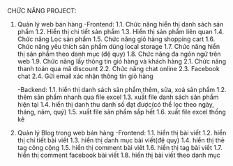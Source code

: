 CHỨC NĂNG PROJECT:
1. Quản lý web bán hàng
    -Frontend:
        1.1. Chức năng hiển thị danh sách sản phẩm
        1.2. Hiển thị chi tiết sản phẩm
        1.3. Hiển thị sản phẩm liên quan
        1.4. Chức năng Lọc sản phẩm
        1.5. Chức năng giỏ hàng shopping cart
        1.6. Chức năng yêu thích sản phẩm dùng local storage
        1.7. Chức năng hiển thị sản phẩm theo danh mục (đệ quy)
        1.8. Chức năng đa ngôn ngữ trên web
        1.9. Chức năng lấy thông tin giỏ hàng và khách hàng
        2.1. Chức năng thanh toán qua mã discount
        2.2. Chức năng chat online
        2.3. Facebook chat
        2.4. Gửi email xác nhận thông tin giỏ hàng
        
     -Backend:
        1.1. hiển thị danh sách sản phẩm,thêm, sửa, xoá sản phẩm
        1.2. thêm sản phẩm nhanh qua file excel
        1.3. xuất file danh sách sản phẩm hiện tại
        1.4. hiển thị danh thu danh số đạt được(có thể lọc theo ngày, tháng, năm, quý)
        1.5. xuất file sản phẩm sắp hết
        1.6. xuất file excel thống kê
        
        
2. Quản lý Blog trong web bán hàng
    -Frontend:
        1.1. hiển thị bài viết
        1.2. hiển thị chi tiết bài viết
        1.3. hiển thị danh mục bài viết(đệ quy)
        1.4. hiển thị thẻ tag công cộng
        1.5. hiển thị comment bài viêt
        1.6. hiển thị tag bài viết
        1.7. hiển thị comment facebook bài viết
        1.8. hiển thị bài viết theo danh mục
